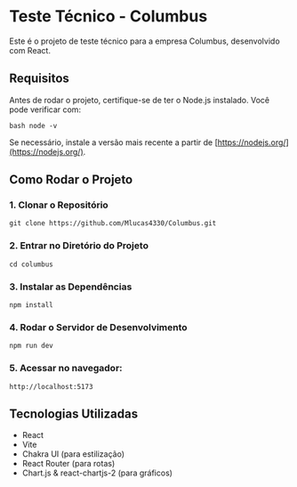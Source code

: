 # Teste Técnico - Columbus

Este é o projeto de teste técnico para a empresa Columbus, desenvolvido com React.

## Requisitos

Antes de rodar o projeto, certifique-se de ter o Node.js instalado. Você pode verificar com:

```bash node -v```

Se necessário, instale a versão mais recente a partir de [https://nodejs.org/](https://nodejs.org/).

## Como Rodar o Projeto

### 1. Clonar o Repositório

```git clone https://github.com/Mlucas4330/Columbus.git```

### 2. Entrar no Diretório do Projeto

```cd columbus```

### 3. Instalar as Dependências

```npm install```

### 4. Rodar o Servidor de Desenvolvimento

```npm run dev```

### 5. Acessar no navegador:

```http://localhost:5173```

## Tecnologias Utilizadas

- React
- Vite
- Chakra UI (para estilização)
- React Router (para rotas)
- Chart.js & react-chartjs-2 (para gráficos)
